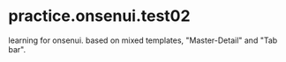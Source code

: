 # practice.onsenui.test02
learning for onsenui. based on mixed templates, "Master-Detail" and "Tab bar".
